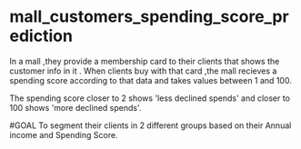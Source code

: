 # mall_customers_spending_score_prediction
In a mall ,they provide a membership card to their clients that shows the customer info in it .
When clients buy with that card ,the mall recieves a spending score according to that data and takes values 
between 1 and 100.

The spending score closer to 2 shows 'less declined spends' and closer to 100 shows 'more declined spends'.

#GOAL
To segment their clients in 2 different groups based on their Annual income and Spending Score.
